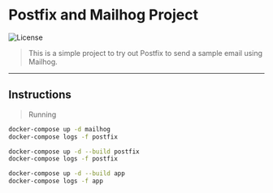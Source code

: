 # Postfix and Mailhog Project

![License](https://badgen.net/badge/license/MIT/blue)

> This is a simple project to try out Postfix to send a sample email using Mailhog.<br>

---

## Instructions

> Running

```bash
docker-compose up -d mailhog
docker-compose logs -f postfix

docker-compose up -d --build postfix
docker-compose logs -f postfix

docker-compose up -d --build app
docker-compose logs -f app
```
